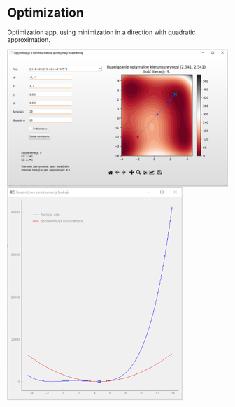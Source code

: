 # Optimization
Optimization app, using minimization in a direction with quadratic approximation.

<img src="images/main_window.png" width="600">

<img src="images/aproksymacja.png" width="400">
